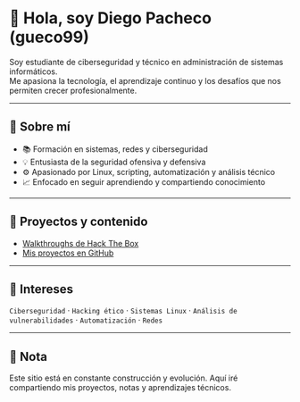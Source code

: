 
# 👋 Hola, soy Diego Pacheco (gueco99)

Soy estudiante de ciberseguridad y técnico en administración de sistemas informáticos.  
Me apasiona la tecnología, el aprendizaje continuo y los desafíos que nos permiten crecer profesionalmente.

---

## 🚀 Sobre mí

- 📚 Formación en sistemas, redes y ciberseguridad
- 💡 Entusiasta de la seguridad ofensiva y defensiva
- ⚙️ Apasionado por Linux, scripting, automatización y análisis técnico
- 📈 Enfocado en seguir aprendiendo y compartiendo conocimiento

---

## 📂 Proyectos y contenido

- [Walkthroughs de Hack The Box](https://gueco99.github.io/)
- [Mis proyectos en GitHub](https://github.com/gueco99)

---

## 🧠 Intereses

`Ciberseguridad` · `Hacking ético` · `Sistemas Linux` · `Análisis de vulnerabilidades` · `Automatización` · `Redes`

---

## 🧾 Nota

Este sitio está en constante construcción y evolución. Aquí iré compartiendo mis proyectos, notas y aprendizajes técnicos.
